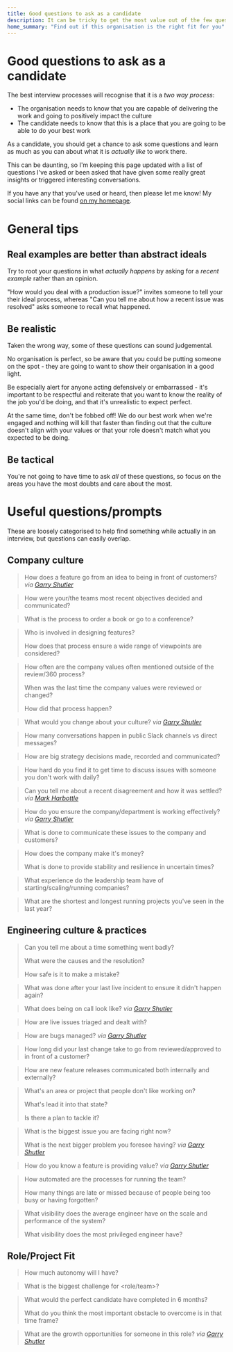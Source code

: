 ```yaml
---
title: Good questions to ask as a candidate
description: It can be tricky to get the most value out of the few questions you may be able to ask your interviewers. This post shares guidelines and EXamples of good questions to ask as a candidate for a technical job
home_summary: "Find out if this organisation is the right fit for you"
---
```


# Good questions to ask as a candidate

The best interview processes will recognise that it is a _two way process_:
- The organisation needs to know that you are capable of delivering the work and going to positively impact the culture
- The candidate needs to know that this is a place that you are going to be able to do your best work

As a candidate, you should get a chance to ask some questions and learn as much as you can about what it is <em>actually like</em> to work there.

This can be daunting, so I'm keeping this page updated with a list of questions I've asked or been asked that have given some really great insights or triggered interesting conversations.

If you have any that you've used or heard, then please let me know! My social links can be found [on my homepage](/).

# General tips
## Real examples are better than abstract ideals
Try to root your questions in what _actually happens_ by asking for a _recent example_ rather than an opinion.

"How would you deal with a production issue?" invites someone to tell your their ideal process, whereas
"Can you tell me about how a recent issue was resolved" asks someone to recall what happened.

## Be realistic
Taken the wrong way, some of these questions can sound judgemental.

No organisation is perfect, so be aware that you could be putting someone on the spot - they are going to want to show their organisation in a good light.

Be especially alert for anyone acting defensively or embarrassed - it's important to be respectful and reiterate that you want to know the reality of the job you'd be doing, and that it's unrealistic to expect perfect.

At the same time, don't be fobbed off! We do our best work when we're engaged and nothing will kill that faster than finding out that the culture doesn't align with your values or that your role doesn't match what you expected to be doing.

## Be tactical
You're not going to have time to ask _all_ of these questions, so focus on the areas you have the most doubts and care about the most.


# Useful questions/prompts
These are loosely categorised to help find something while actually in an interview, but questions can easily overlap.

## Company culture

> How does a feature go from an idea to being in front of customers?
> <cite>via [Garry Shutler][Garry]</cite>

> How were your/the teams most recent objectives decided and communicated?

> What is the process to order a book or go to a conference?

> Who is involved in designing features?
>
> How does that process ensure a wide range of viewpoints are considered?

> How often are the company values often mentioned outside of the review/360 process?
>
> When was the last time the company values were reviewed or changed?
>
> How did that process happen?

> What would you change about your culture?
> <cite>via [Garry Shutler][Garry]</cite>

> How many conversations happen in public Slack channels vs direct messages?

> How are big strategy decisions made, recorded and communicated?

> How hard do you find it to get time to discuss issues with someone you don't work with daily?

> Can you tell me about a recent disagreement and how it was settled?
> <cite>via [Mark Harbottle][MarkH]</cite>

> How do you ensure the company/department is working effectively?
> <cite>via [Garry Shutler][Garry]</cite>

> What is done to communicate these issues to the company and customers?

> How does the company make it's money?
>
> What is done to provide stability and resilience in uncertain times?

> What experience do the leadership team have of starting/scaling/running companies?

> What are the shortest and longest running projects you've seen in the last year?


## Engineering culture & practices

> Can you tell me about a time something went badly?
>
> What were the causes and the resolution?
>
> How safe is it to make a mistake?

> What was done after your last live incident to ensure it didn't happen again?

> What does being on call look like?
> <cite>via [Garry Shutler][Garry]</cite>

> How are live issues triaged and dealt with?

> How are bugs managed?
> <cite>via [Garry Shutler][Garry]</cite>

> How long did your last change take to go from reviewed/approved to in front of a customer?

> How are new feature releases communicated both internally and externally?

> What's an area or project that people don't like working on?
>
> What's lead it into that state?
>
> Is there a plan to tackle it?

> What is the biggest issue you are facing right now?
>
> What is the next bigger problem you foresee having?
> <cite>via [Garry Shutler][Garry]</cite>

> How do you know a feature is providing value?
> <cite>via [Garry Shutler][Garry]</cite>

> How automated are the processes for running the team?
>
> How many things are late or missed because of people being too busy or having forgotten?

> What visibility does the average engineer have on the scale and performance of the system?
>
> What visibility does the most privileged engineer have?

## Role/Project Fit

> How much autonomy will I have?

> What is the biggest challenge for <role/team>?

> What would the perfect candidate have completed in 6 months?
>
> What do you think the most important obstacle to overcome is in that time frame?

> What are the growth opportunities for someone in this role?
> <cite>via [Garry Shutler][Garry]</cite>


[MarkH]: http://markharbs.com
[Garry]: https://gshutler.com/
